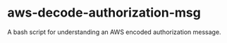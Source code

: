 # aws-decode-authorization-msg
A bash script for understanding an AWS encoded authorization message.
